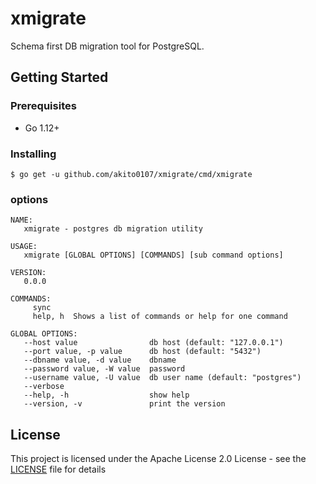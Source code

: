 # xmigrate

Schema first DB migration tool for PostgreSQL.


## Getting Started

### Prerequisites
- Go 1.12+

### Installing
```
$ go get -u github.com/akito0107/xmigrate/cmd/xmigrate
```

### options
```$xslt
NAME:
   xmigrate - postgres db migration utility

USAGE:
   xmigrate [GLOBAL OPTIONS] [COMMANDS] [sub command options]

VERSION:
   0.0.0

COMMANDS:
     sync
     help, h  Shows a list of commands or help for one command

GLOBAL OPTIONS:
   --host value                db host (default: "127.0.0.1")
   --port value, -p value      db host (default: "5432")
   --dbname value, -d value    dbname
   --password value, -W value  password
   --username value, -U value  db user name (default: "postgres")
   --verbose
   --help, -h                  show help
   --version, -v               print the version
```

## License
This project is licensed under the Apache License 2.0 License - see the [LICENSE](LICENSE) file for details
